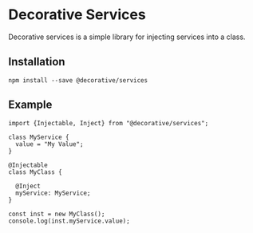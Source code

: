 # Decorative Services

Decorative services is a simple library for injecting services into a class.

## Installation
```
npm install --save @decorative/services
```

## Example
```
import {Injectable, Inject} from "@decorative/services";
 
class MyService {
  value = "My Value";
}
 
@Injectable
class MyClass {
 
  @Inject
  myService: MyService;
}
 
const inst = new MyClass();
console.log(inst.myService.value);
```